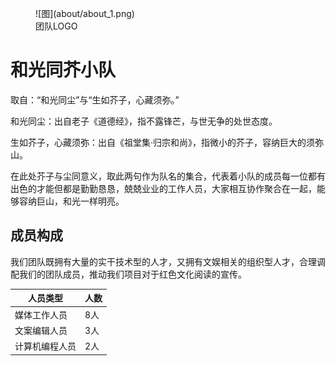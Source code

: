 <figure markdown>
  ![图](about/about_1.png)
  <figcaption>团队LOGO</figcaption>
</figure>

# 和光同芥小队

取自：“和光同尘”与“生如芥子，心藏须弥。”

和光同尘：出自老子《道德经》，指不露锋芒，与世无争的处世态度。

生如芥子，心藏须弥：出自《祖堂集·归宗和尚》，指微小的芥子，容纳巨大的须弥山。

在此处芥子与尘同意义，取此两句作为队名的集合，代表着小队的成员每一位都有出色的才能但都是勤勤恳恳，兢兢业业的工作人员，大家相互协作聚合在一起，能够容纳巨山，和光一样明亮。

## 成员构成

我们团队既拥有大量的实干技术型的人才，又拥有文娱相关的组织型人才，合理调配我们的团队成员，推动我们项目对于红色文化阅读的宣传。

|  人员类型  | 人数  |
|  ----  | ----  |
| 媒体工作人员  | 8人 |
| 文案编辑人员  | 3人 |
| 计算机编程人员  | 2人 |
